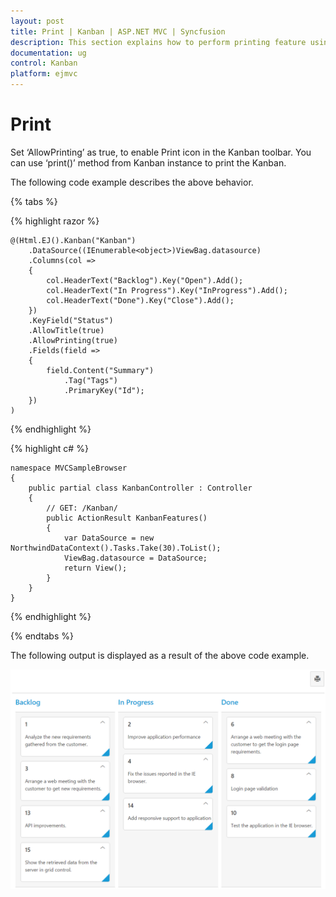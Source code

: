 ```yaml
---
layout: post
title: Print | Kanban | ASP.NET MVC | Syncfusion
description: This section explains how to perform printing feature using the Syncfusion ASP.NET MVC Kanban component.
documentation: ug
control: Kanban
platform: ejmvc
---
```


# Print

 Set ‘AllowPrinting’ as true, to enable Print icon in the Kanban toolbar.  You can use ‘print()’ method from Kanban instance to print the Kanban.

The following code example describes the above behavior.

{% tabs %}

{% highlight razor %}

    @(Html.EJ().Kanban("Kanban")
        .DataSource((IEnumerable<object>)ViewBag.datasource)
        .Columns(col =>
        {
            col.HeaderText("Backlog").Key("Open").Add();
            col.HeaderText("In Progress").Key("InProgress").Add();
            col.HeaderText("Done").Key("Close").Add();
        })
        .KeyField("Status")
        .AllowTitle(true)
        .AllowPrinting(true)
        .Fields(field =>
        {
            field.Content("Summary")
                .Tag("Tags")
                .PrimaryKey("Id");
        })   
    )

{% endhighlight  %}

{% highlight c# %}

    namespace MVCSampleBrowser
    {
        public partial class KanbanController : Controller
        {
            // GET: /Kanban/
            public ActionResult KanbanFeatures()
            {
                var DataSource = new NorthwindDataContext().Tasks.Take(30).ToList();
                ViewBag.datasource = DataSource;
                return View();
            }
        }
    }

{% endhighlight  %}

{% endtabs %}  

The following output is displayed as a result of the above code example.

![](Printing_images/print_img1.png)


